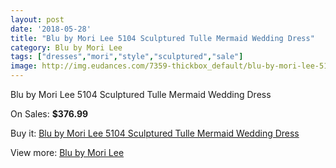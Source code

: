 ```yaml
---
layout: post
date: '2018-05-28'
title: "Blu by Mori Lee 5104 Sculptured Tulle Mermaid Wedding Dress"
category: Blu by Mori Lee
tags: ["dresses","mori","style","sculptured","sale"]
image: http://img.eudances.com/7359-thickbox_default/blu-by-mori-lee-5104-sculptured-tulle-mermaid-wedding-dress.jpg
---
```

Blu by Mori Lee 5104 Sculptured Tulle Mermaid Wedding Dress

On Sales: **$376.99**
<a href="https://www.eudances.com/en/blu-by-mori-lee/2640-blu-by-mori-lee-5104-sculptured-tulle-mermaid-wedding-dress.html"><amp-img layout="responsive" width="600" height="600" src="//img.eudances.com/7359-thickbox_default/blu-by-mori-lee-5104-sculptured-tulle-mermaid-wedding-dress.jpg" alt="Blu by Mori Lee 5104 Sculptured Tulle Mermaid Wedding Dress 0" /></a>
<a href="https://www.eudances.com/en/blu-by-mori-lee/2640-blu-by-mori-lee-5104-sculptured-tulle-mermaid-wedding-dress.html"><amp-img layout="responsive" width="600" height="600" src="//img.eudances.com/7364-thickbox_default/blu-by-mori-lee-5104-sculptured-tulle-mermaid-wedding-dress.jpg" alt="Blu by Mori Lee 5104 Sculptured Tulle Mermaid Wedding Dress 1" /></a>
<a href="https://www.eudances.com/en/blu-by-mori-lee/2640-blu-by-mori-lee-5104-sculptured-tulle-mermaid-wedding-dress.html"><amp-img layout="responsive" width="600" height="600" src="//img.eudances.com/7363-thickbox_default/blu-by-mori-lee-5104-sculptured-tulle-mermaid-wedding-dress.jpg" alt="Blu by Mori Lee 5104 Sculptured Tulle Mermaid Wedding Dress 2" /></a>
<a href="https://www.eudances.com/en/blu-by-mori-lee/2640-blu-by-mori-lee-5104-sculptured-tulle-mermaid-wedding-dress.html"><amp-img layout="responsive" width="600" height="600" src="//img.eudances.com/7362-thickbox_default/blu-by-mori-lee-5104-sculptured-tulle-mermaid-wedding-dress.jpg" alt="Blu by Mori Lee 5104 Sculptured Tulle Mermaid Wedding Dress 3" /></a>
<a href="https://www.eudances.com/en/blu-by-mori-lee/2640-blu-by-mori-lee-5104-sculptured-tulle-mermaid-wedding-dress.html"><amp-img layout="responsive" width="600" height="600" src="//img.eudances.com/7361-thickbox_default/blu-by-mori-lee-5104-sculptured-tulle-mermaid-wedding-dress.jpg" alt="Blu by Mori Lee 5104 Sculptured Tulle Mermaid Wedding Dress 4" /></a>
<a href="https://www.eudances.com/en/blu-by-mori-lee/2640-blu-by-mori-lee-5104-sculptured-tulle-mermaid-wedding-dress.html"><amp-img layout="responsive" width="600" height="600" src="//img.eudances.com/7360-thickbox_default/blu-by-mori-lee-5104-sculptured-tulle-mermaid-wedding-dress.jpg" alt="Blu by Mori Lee 5104 Sculptured Tulle Mermaid Wedding Dress 5" /></a>

Buy it: [Blu by Mori Lee 5104 Sculptured Tulle Mermaid Wedding Dress](https://www.eudances.com/en/blu-by-mori-lee/2640-blu-by-mori-lee-5104-sculptured-tulle-mermaid-wedding-dress.html "Blu by Mori Lee 5104 Sculptured Tulle Mermaid Wedding Dress")

View more: [Blu by Mori Lee](https://www.eudances.com/en/39-blu-by-mori-lee "Blu by Mori Lee")